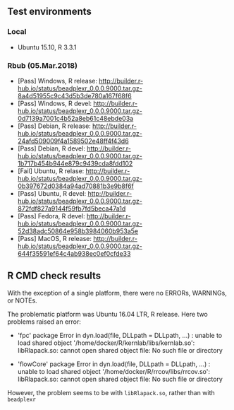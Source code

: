 ## Test environments

### Local
* Ubuntu 15.10, R 3.3.1

### Rbub (05.Mar.2018)

* [Pass] Windows, R release: http://builder.r-hub.io/status/beadplexr_0.0.0.9000.tar.gz-8a4d51955c9c43d5b3de780a167f68f6
* [Pass] Windows, R devel: http://builder.r-hub.io/status/beadplexr_0.0.0.9000.tar.gz-0d7139a7001c4b52a8eb61c48ebde03a
* [Pass] Debian, R release: http://builder.r-hub.io/status/beadplexr_0.0.0.9000.tar.gz-24afd509009f4a1589502e48ff4f43d6
* [Pass] Debian, R devel: http://builder.r-hub.io/status/beadplexr_0.0.0.9000.tar.gz-1b717b454b944e879c9439cda8fdd102
* [Fail] Ubuntu, R relase: http://builder.r-hub.io/status/beadplexr_0.0.0.9000.tar.gz-0b397672d0384a94ad70881b3e9b8f6f
* [Pass] Ubuntu, R devel: http://builder.r-hub.io/status/beadplexr_0.0.0.9000.tar.gz-872fdf827a9144f59fb7fd5beca47a1d
* [Pass] Fedora, R devel: http://builder.r-hub.io/status/beadplexr_0.0.0.9000.tar.gz-52d38adc50864e958b3984060b953a5e
* [Pass] MacOS, R release: http://builder.r-hub.io/status/beadplexr_0.0.0.9000.tar.gz-644f35591ef64c4ab938ec0ef0cfde33

## R CMD check results
With the exception of a single platform, there were no ERRORs, WARNINGs, or NOTEs.

The problematic platform was Ubuntu 16.04 LTR, R release. Here two problems raised an error:

* 'fpc' package
  Error in dyn.load(file, DLLpath = DLLpath, ...) :
  unable to load shared object '/home/docker/R/kernlab/libs/kernlab.so':
  libRlapack.so: cannot open shared object file: No such file or directory

* 'flowCore' package
  Error in dyn.load(file, DLLpath = DLLpath, ...) :
  unable to load shared object '/home/docker/R/rrcov/libs/rrcov.so':
  libRlapack.so: cannot open shared object file: No such file or directory

However, the problem seems to be with `libRlapack.so`, rather than with `beadplexr`
